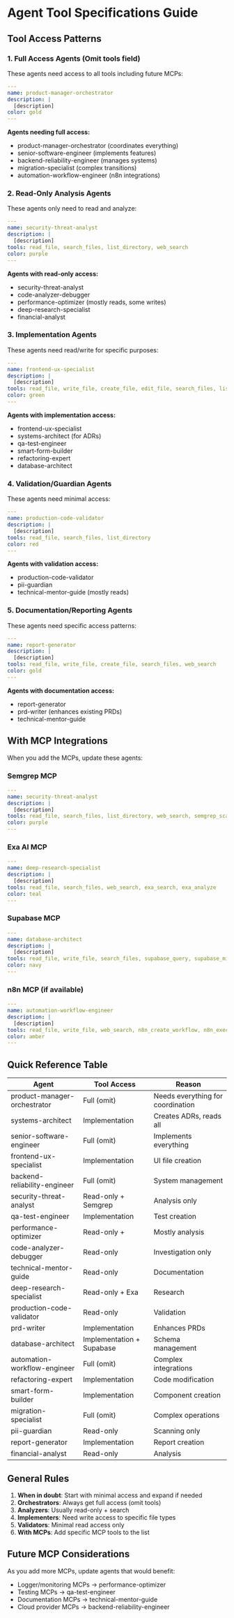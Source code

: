 # Agent Tool Specifications Guide

## Tool Access Patterns

### 1. Full Access Agents (Omit tools field)
These agents need access to all tools including future MCPs:

```yaml
---
name: product-manager-orchestrator
description: |
  [description]
color: gold
---
```

**Agents needing full access:**
- product-manager-orchestrator (coordinates everything)
- senior-software-engineer (implements features)
- backend-reliability-engineer (manages systems)
- migration-specialist (complex transitions)
- automation-workflow-engineer (n8n integrations)

### 2. Read-Only Analysis Agents
These agents only need to read and analyze:

```yaml
---
name: security-threat-analyst
description: |
  [description]
tools: read_file, search_files, list_directory, web_search
color: purple
---
```

**Agents with read-only access:**
- security-threat-analyst
- code-analyzer-debugger
- performance-optimizer (mostly reads, some writes)
- deep-research-specialist
- financial-analyst

### 3. Implementation Agents
These agents need read/write for specific purposes:

```yaml
---
name: frontend-ux-specialist
description: |
  [description]
tools: read_file, write_file, create_file, edit_file, search_files, list_directory
color: green
---
```

**Agents with implementation access:**
- frontend-ux-specialist
- systems-architect (for ADRs)
- qa-test-engineer
- smart-form-builder
- refactoring-expert
- database-architect

### 4. Validation/Guardian Agents
These agents need minimal access:

```yaml
---
name: production-code-validator
description: |
  [description]
tools: read_file, search_files, list_directory
color: red
---
```

**Agents with validation access:**
- production-code-validator
- pii-guardian
- technical-mentor-guide (mostly reads)

### 5. Documentation/Reporting Agents
These agents need specific access patterns:

```yaml
---
name: report-generator
description: |
  [description]
tools: read_file, write_file, create_file, search_files, web_search
color: gold
---
```

**Agents with documentation access:**
- report-generator
- prd-writer (enhances existing PRDs)
- technical-mentor-guide

## With MCP Integrations

When you add the MCPs, update these agents:

### Semgrep MCP
```yaml
---
name: security-threat-analyst
description: |
  [description]
tools: read_file, search_files, list_directory, web_search, semgrep_scan, semgrep_rules
color: purple
---
```

### Exa AI MCP
```yaml
---
name: deep-research-specialist
description: |
  [description]
tools: read_file, search_files, web_search, exa_search, exa_analyze
color: teal
---
```

### Supabase MCP
```yaml
---
name: database-architect
description: |
  [description]
tools: read_file, write_file, search_files, supabase_query, supabase_migrate, supabase_schema
color: navy
---
```

### n8n MCP (if available)
```yaml
---
name: automation-workflow-engineer
description: |
  [description]
tools: read_file, write_file, web_search, n8n_create_workflow, n8n_execute, n8n_schedule
color: amber
---
```

## Quick Reference Table

| Agent | Tool Access | Reason |
|-------|-------------|---------|
| product-manager-orchestrator | Full (omit) | Needs everything for coordination |
| systems-architect | Implementation | Creates ADRs, reads all |
| senior-software-engineer | Full (omit) | Implements everything |
| frontend-ux-specialist | Implementation | UI file creation |
| backend-reliability-engineer | Full (omit) | System management |
| security-threat-analyst | Read-only + Semgrep | Analysis only |
| qa-test-engineer | Implementation | Test creation |
| performance-optimizer | Read-only + | Mostly analysis |
| code-analyzer-debugger | Read-only | Investigation only |
| technical-mentor-guide | Read-only | Documentation |
| deep-research-specialist | Read-only + Exa | Research |
| production-code-validator | Read-only | Validation |
| prd-writer | Implementation | Enhances PRDs |
| database-architect | Implementation + Supabase | Schema management |
| automation-workflow-engineer | Full (omit) | Complex integrations |
| refactoring-expert | Implementation | Code modification |
| smart-form-builder | Implementation | Component creation |
| migration-specialist | Full (omit) | Complex operations |
| pii-guardian | Read-only | Scanning only |
| report-generator | Implementation | Report creation |
| financial-analyst | Read-only | Analysis |

## General Rules

1. **When in doubt**: Start with minimal access and expand if needed
2. **Orchestrators**: Always get full access (omit tools)
3. **Analyzers**: Usually read-only + search
4. **Implementers**: Need write access to specific file types
5. **Validators**: Minimal read access only
6. **With MCPs**: Add specific MCP tools to the list

## Future MCP Considerations

As you add more MCPs, update agents that would benefit:
- Logger/monitoring MCPs → performance-optimizer
- Testing MCPs → qa-test-engineer  
- Documentation MCPs → technical-mentor-guide
- Cloud provider MCPs → backend-reliability-engineer